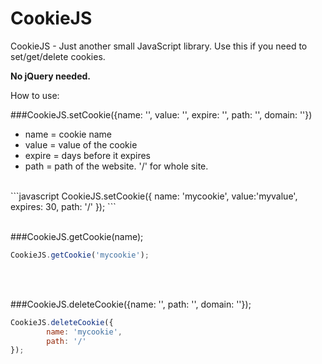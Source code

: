 CookieJS
========
CookieJS - Just another small JavaScript library. Use this if you need to set/get/delete cookies.

**No jQuery needed.**

How to use:


###CookieJS.setCookie({name: '', value: '', expire: '', path: '', domain: ''})
* name = cookie name
* value = value of the cookie
* expire = days before it expires
* path = path of the website. '/' for whole site.
<br />
```javascript
CookieJS.setCookie({
        name: 'mycookie',
        value:'myvalue',
        expires: 30,
        path: '/'
});
```
<br /><br />

###CookieJS.getCookie(name);
```javascript
CookieJS.getCookie('mycookie');
```
<br /><br />

###CookieJS.deleteCookie({name: '', path: '', domain: ''});
```javascript
CookieJS.deleteCookie({
        name: 'mycookie',
        path: '/'
});
```